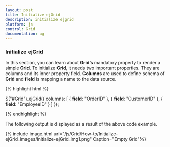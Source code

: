 ```yaml
---
layout: post
title: Initialize-ejGrid
description: initialize ejgrid
platform: js
control: Grid
documentation: ug
---
```


### Initialize ejGrid

In this section, you can learn about **Grid’s** mandatory property to render a simple **Grid**. To initialize **Grid**, it needs two important properties. They are columns and its inner property field. **Columns** are used to define schema of **Grid** and **field** is mapping a name to the data source.

{% highlight html %}

$("#Grid").ejGrid({
     columns: [
        { **field**: "OrderID" },
        { **field**: "CustomerID" },
        { **field**: "EmployeeID" }
     ]
});


{% endhighlight %}



The following output is displayed as a result of the above code example.

{% include image.html url="/js/Grid/How-to/Initialize-ejGrid_images/Initialize-ejGrid_img1.png" Caption="Empty Grid"%}

